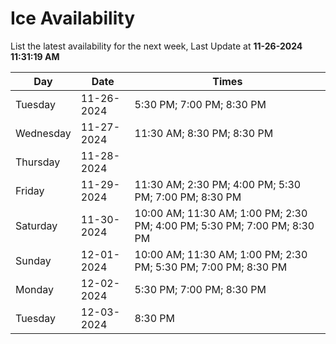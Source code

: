 # Ice Availability

List the latest availability for the next week, Last Update at **11-26-2024 11:31:19 AM**

| Day         | Date        | Times       |
| ----------- | ----------- | ----------- |
|Tuesday|11-26-2024|5:30 PM; 7:00 PM; 8:30 PM|
|Wednesday|11-27-2024|11:30 AM; 8:30 PM; 8:30 PM|
|Thursday|11-28-2024||
|Friday|11-29-2024|11:30 AM; 2:30 PM; 4:00 PM; 5:30 PM; 7:00 PM; 8:30 PM|
|Saturday|11-30-2024|10:00 AM; 11:30 AM; 1:00 PM; 2:30 PM; 4:00 PM; 5:30 PM; 7:00 PM; 8:30 PM|
|Sunday|12-01-2024|10:00 AM; 11:30 AM; 1:00 PM; 2:30 PM; 5:30 PM; 7:00 PM; 8:30 PM|
|Monday|12-02-2024|5:30 PM; 7:00 PM; 8:30 PM|
|Tuesday|12-03-2024|8:30 PM|
